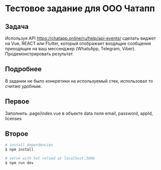 # Тестовое задание для ООО Чатапп

## Задача

Используя API https://chatapp.online/ru/help/api-events/
сделать виджет на Vue, REACT или Flutter, который отображает входящие сообщения приходящие на ваш мессенджер (WhatsApp, Telegram, Viber). Продемонстрировать результат.

## Подробнее

В задании не было конкретики на используемый стек, использовал то считаю удобным.

## Первое

Заполнить .page/index.vue в объекте data поля email, password, appId, licenses

## Второе

```bash
# install dependencies
$ npm install

# serve with hot reload at localhost:3000
$ npm run dev
```

